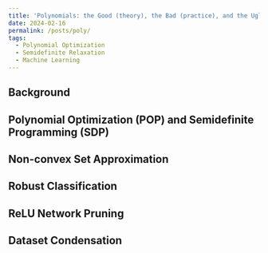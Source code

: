 ```yaml
---
title: 'Polynomials: the Good (theory), the Bad (practice), and the Ugly (from theory to practice)'
date: 2024-02-16
permalink: /posts/poly/
tags:
  - Polynomial Optimization
  - Semidefinite Relaxation
  - Machine Learning
---
```


Background
---

Polynomial Optimization (POP) and Semidefinite Programming (SDP)
---

Non-convex Set Approximation
---

Robust Classification
---

ReLU Network Pruning
---

Dataset Condensation
---